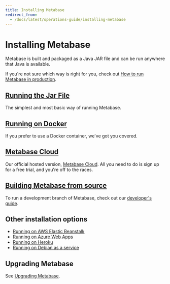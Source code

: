 ```yaml
---
title: Installing Metabase
redirect_from:
  - /docs/latest/operations-guide/installing-metabase
---
```


# Installing Metabase

Metabase is built and packaged as a Java JAR file and can be run anywhere that Java is available.

If you're not sure which way is right for you, check out [How to run Metabase in production](https://www.metabase.com/blog/how-to-run-metabase-in-production).

## [Running the Jar File](running-the-metabase-jar-file.md)

The simplest and most basic way of running Metabase.

## [Running on Docker](running-metabase-on-docker.md)

If you prefer to use a Docker container, we've got you covered.

## [Metabase Cloud](https://www.metabase.com/pricing)

Our official hosted version, [Metabase Cloud](https://www.metabase.com/pricing). All you need to do is sign up for a free trial, and you're off to the races.

## [Building Metabase from source](../developers-guide/start.md)

To run a development branch of Metabase, check out our [developer's guide](../developers-guide/start.md).

## Other installation options

- [Running on AWS Elastic Beanstalk](running-metabase-on-elastic-beanstalk.md)
- [Running on Azure Web Apps](running-metabase-on-azure.md)
- [Running on Heroku](running-metabase-on-heroku.md)
- [Running on Debian as a service](running-metabase-on-debian.md)

## Upgrading Metabase

See [Upgrading Metabase](upgrading-metabase.md).
